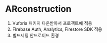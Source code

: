 # ARconstruction

1. Vuforia 패키지 다운받아서 프로젝트에 적용
2. FIrebase Auth, Analytics, Firestore SDK 적용
3. 빌드세팅 안드로이드 환경
